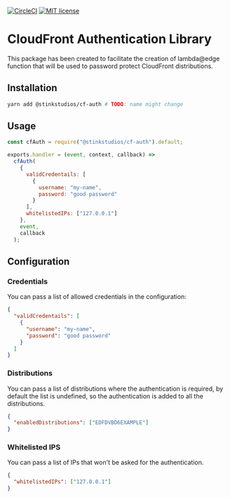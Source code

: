 [![CircleCI](https://circleci.com/gh/Stinkstudios/cloudfront-auth.svg?style=svg&circle-token=4586e5d9e5395a5670a57d17b97850a0e6d916b1)](https://circleci.com/gh/Stinkstudios/cloudfront-auth)
[![MIT license](http://img.shields.io/badge/license-MIT-brightgreen.svg)](http://opensource.org/licenses/MIT)

# CloudFront Authentication Library

This package has been created to facilitate the creation of lambda@edge function that will
be used to password protect CloudFront distributions.

## Installation

```bash
yarn add @stinkstudios/cf-auth # TODO: name might change
```

## Usage

```js
const cfAuth = require("@stinkstudios/cf-auth").default;

exports.handler = (event, context, callback) =>
  cfAuth(
    {
      validCredentails: [
        {
          username: "my-name",
          password: "good password"
        }
      ],
      whitelistedIPs: ["127.0.0.1"]
    },
    event,
    callback
  );
```

## Configuration

### Credentials

You can pass a list of allowed credentials in the configuration:

```json
{
  "validCredentails": [
    {
      "username": "my-name",
      "password": "good password"
    }
  ]
}
```

### Distributions

You can pass a list of distributions where the authentication is required,
by default the list is undefined, so the authentication is added to all the
distributions.

```json
{
  "enabledDistributions": ["EDFDVBD6EXAMPLE"]
}
```

### Whitelisted IPS

You can pass a list of IPs that won't be asked for the authentication.

```json
{
  "whitelistedIPs": ["127.0.0.1"]
}
```
